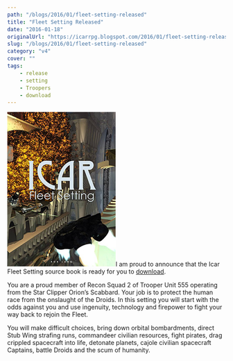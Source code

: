 ```yaml
---
path: "/blogs/2016/01/fleet-setting-released"
title: "Fleet Setting Released"
date: "2016-01-18"
originalUrl: "https://icarrpg.blogspot.com/2016/01/fleet-setting-released.html"
slug: "/blogs/2016/01/fleet-setting-released"
category: "v4"
cover: ""
tags:
    - release
    - setting
    - Troopers
    - download
---
```

[![A Fleet stone dropship powered away from a building engulfed in fire](./images/fleet-setting.jpg)](http://www.drivethrurpg.com/product/171424/Icar-Fleet-Setting)I am proud to announce that the Icar Fleet Setting source book is ready for you to [download](http://www.drivethrurpg.com/product/171424/Icar-Fleet-Setting).  

You are a proud member of Recon Squad 2 of Trooper Unit 555 operating from the Star Clipper Orion’s Scabbard. Your job is to protect the human race from the onslaught of the Droids. In this setting you will start with the odds against you and use ingenuity, technology and firepower to fight your way back to rejoin the Fleet.  

You will make difficult choices, bring down orbital bombardments, direct Stub Wing strafing runs, commandeer civilian resources, fight pirates, drag crippled spacecraft into life, detonate planets, cajole civilian spacecraft Captains, battle Droids and the scum of humanity.